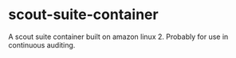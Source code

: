 # scout-suite-container
A scout suite container built on amazon linux 2.  Probably for use in continuous auditing.
